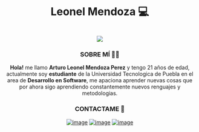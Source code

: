 <div align="center">
    <h1>Leonel Mendoza 💻</h1>
    </br>
    <img src="https://i.pinimg.com/originals/b1/5b/d5/b15bd596014d9d9310e59b07b85da550.gif">   
           
<h3><b>SOBRE MÍ 🙋‍♂️</b></h3>
<p> <b>Hola!</b> me llamo <b>Arturo Leonel Mendoza Perez</b> y tengo 21 años de edad, actualmente soy <b>estudiante</b> de la Universidad Tecnologica de Puebla en el area de <b>Desarrollo en Software</b>, me apaciona aprender nuevas cosas que por ahora sigo aprendiendo constantemente nuevos renguajes y metodologias. </p>
</div>

<div align="center">
<h3><b>CONTACTAME 📨</b></h3>

   [![image](https://img.shields.io/badge/Instagram-E4405F?style=for-the-badge&logo=Instagram&logoColor=white)](https://www.instagram.com/leonel_mndozzz/)
   [![image](https://img.shields.io/badge/Twitter-1DA1F2?style=for-the-badge&logo=twitter&logoColor=white)](https://twitter.com/leoneel_mp)
   [![image](https://img.shields.io/badge/Telegram-0088cc?style=for-the-badge&logo=Telegram&logoColor=white)](https://t.me/LeonelMp)
    
</div>





